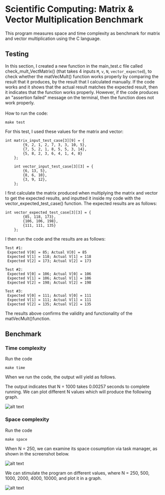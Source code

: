 # Scientific Computing: Matrix & Vector Multiplication Benchmark

This program measures space and time complexity as benchmark for matrix and vector multiplication using the C language. 

## Testing
In this section, I created a new function in the main_test.c file called check_mult_VectMatrix() (that takes 4 inputs `M`, `v`, `N`, `vector_expected`), to check whether the matVecMult() function works properly by comparing the result that it produces, by the result that I calculated manually. If the code works and it shows that the actual result matches the expected result, then it indicates that the function works properly. However, if the code produces an "assertion failed" message on the terminal, then the function does not work properly.
<br>
<br>
How to run the code:

```
make test
```


For this test, I used these values for the matrix and vector:
````
int matrix_input_test_case[3][9] = {
        {9, 2, 1, 2, 7, 3, 3, 10, 5},
        {7, 5, 2, 1, 8, 5, 5, 3, 14},
        {5, 8, 2, 3, 6, 4, 1, 4, 8}
    };

    int vector_input_test_case[3][3] = {
        {6, 13, 5},
        {8, 6, 10},
        {3, 9, 12},
    };
````

I first calculate the matrix produced when multiplying the matrix and vector to get the expected results, and inputted it inside my code with the vector_expected_test_case() function. The expected results are as follows:
````
int vector_expected_test_case[3][3] = {
        {85, 118, 173},
        {106, 106, 198},
        {111, 111, 135}
    };
````
I then run the code and the results are as follows:

```
Test #1:
 Expected V[0] = 85; Actual V[0] = 85
 Expected V[1] = 118; Actual V[1] = 118
 Expected V[2] = 173; Actual V[2] = 173

Test #2:
 Expected V[0] = 106; Actual V[0] = 106
 Expected V[1] = 106; Actual V[1] = 106
 Expected V[2] = 198; Actual V[2] = 198

Test #3:
 Expected V[0] = 111; Actual V[0] = 111
 Expected V[1] = 111; Actual V[1] = 111
 Expected V[2] = 135; Actual V[2] = 135
```
The results above confirms the validity and functionality of the matVecMult()function.

## Benchmark

### Time complexity

Run the code
```
make time
```

When we run the code, the output will yield as follows.

The output indicates that N = 1000 takes 0.00257 seconds to complete running. We can plot different N values which will produce the following graph.

![alt text](https://i.ibb.co/GxfPCC5/Screenshot-2022-12-07-at-23-44-52.png)


### Space complexity

Run the code
```
make space
```

When N = 250, we can examine its space cosumption via task manager, as shown in the screenshot below.

![alt text](https://i.ibb.co/ySxTcby/Screenshot-2022-12-07-at-23-00-46.png)

We can stimulate the program on different values, where N = 250, 500, 1000, 2000, 4000, 10000, and plot it in a graph.

![alt text](https://i.ibb.co/Pwg2DGY/Screenshot-2022-12-07-at-23-48-04.png)
